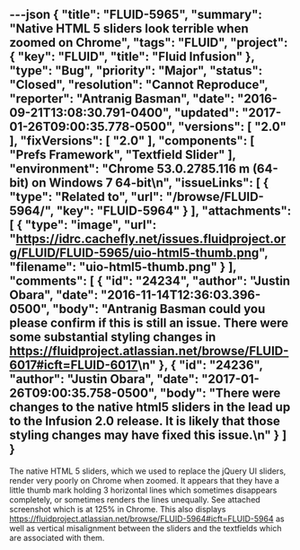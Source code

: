 ---json
{
  "title": "FLUID-5965",
  "summary": "Native HTML 5 sliders look terrible when zoomed on Chrome",
  "tags": "FLUID",
  "project": {
    "key": "FLUID",
    "title": "Fluid Infusion"
  },
  "type": "Bug",
  "priority": "Major",
  "status": "Closed",
  "resolution": "Cannot Reproduce",
  "reporter": "Antranig Basman",
  "date": "2016-09-21T13:08:30.791-0400",
  "updated": "2017-01-26T09:00:35.778-0500",
  "versions": [
    "2.0"
  ],
  "fixVersions": [
    "2.0"
  ],
  "components": [
    "Prefs Framework",
    "Textfield Slider"
  ],
  "environment": "Chrome 53.0.2785.116 m (64-bit) on Windows 7 64-bit\n",
  "issueLinks": [
    {
      "type": "Related to",
      "url": "/browse/FLUID-5964/",
      "key": "FLUID-5964"
    }
  ],
  "attachments": [
    {
      "type": "image",
      "url": "https://idrc.cachefly.net/issues.fluidproject.org/FLUID/FLUID-5965/uio-html5-thumb.png",
      "filename": "uio-html5-thumb.png"
    }
  ],
  "comments": [
    {
      "id": "24234",
      "author": "Justin Obara",
      "date": "2016-11-14T12:36:03.396-0500",
      "body": "Antranig Basman could you please confirm if this is still an issue. There were some substantial styling changes in <https://fluidproject.atlassian.net/browse/FLUID-6017#icft=FLUID-6017>\n"
    },
    {
      "id": "24236",
      "author": "Justin Obara",
      "date": "2017-01-26T09:00:35.758-0500",
      "body": "There were changes to the native html5 sliders in the lead up to the Infusion 2.0 release. It is likely that those styling changes may have fixed this issue.\n"
    }
  ]
}
---
The native HTML 5 sliders, which we used to replace the jQuery UI sliders, render very poorly on Chrome when zoomed. It appears that they have a little thumb mark holding 3 horizontal lines which sometimes disappears completely, or sometimes renders the lines unequally. See attached screenshot which is at 125% in Chrome. This also displays <https://fluidproject.atlassian.net/browse/FLUID-5964#icft=FLUID-5964> as well as vertical misalignment between the sliders and the textfields which are associated with them.

        